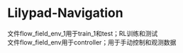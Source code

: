 # Lilypad-Navigation
文件flow_field_env_1用于train_1和test；RL训练和测试  
文件flow_field_env用于controller；用于手动控制和观测数据
